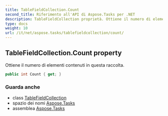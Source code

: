 ```yaml
---
title: TableFieldCollection.Count
second_title: Riferimento all'API di Aspose.Tasks per .NET
description: TableFieldCollection proprietà. Ottiene il numero di elementi contenuti in questa raccolta.
type: docs
weight: 10
url: /it/net/aspose.tasks/tablefieldcollection/count/
---
```

## TableFieldCollection.Count property

Ottiene il numero di elementi contenuti in questa raccolta.

```csharp
public int Count { get; }
```

### Guarda anche

* class [TableFieldCollection](../)
* spazio dei nomi [Aspose.Tasks](../../tablefieldcollection/)
* assemblea [Aspose.Tasks](../../../)


